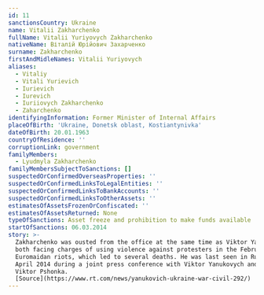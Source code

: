 ```yaml
---
id: 11
sanctionsCountry: Ukraine
name: Vitalii Zakharchenko
fullName: Vitalii Yuriyovych Zakharchenko
nativeName: Віталій Юрійович Захарченко
surname: Zakharchenko
firstAndMidleNames: Vitalii Yuriyovych
aliases:
  - Vitaliy
  - Vitali Yurievich
  - Iurievich
  - Iurevich
  - Iuriiovych Zakharchenko
  - Zaharchenko
identifyingInformation: Former Minister of Internal Affairs
placeOfBirth: 'Ukraine, Donetsk oblast, Kostiantynivka'
dateOfBirth: 20.01.1963
countryOfResidence: ''
corruptionLink: government
familyMembers:
  - Lyudmyla Zakharchenko
familyMembersSubjectToSanctions: []
suspectedOrConfirmedOverseasProperties: ''
suspectedOrConfirmedLinksToLegalEntities: ''
suspectedOrConfirmedLinksToBankAccounts: ''
suspectedOrConfirmedLinksToOtherAssets: ''
estimatesOfAssetsFrozenOrConfiscated: ''
estimatesOfAssetsReturned: None
typeOfSanctions: Asset freeze and prohibition to make funds available
startOfSanctions: 06.03.2014
story: >-
  Zakharchenko was ousted from the office at the same time as Viktor Yanukovych,
  both facing charges of using violence against protesters in the February 2014
  Euromaidan riots, which led to several deaths. He was last seen in Russia in
  April 2014 during a joint press conference with Viktor Yanukovych and former
  Viktor Pshonka.
  [Source](https://www.rt.com/news/yanukovich-ukraine-war-civil-292/)
---
```

